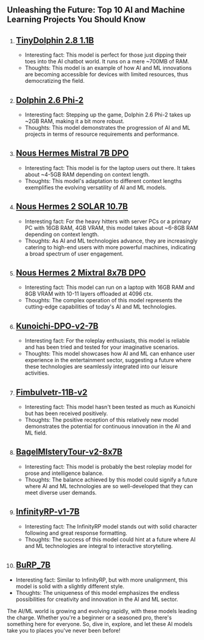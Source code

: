 ## Unleashing the Future: Top 10 AI and Machine Learning Projects You Should Know

1. ## [TinyDolphin 2.8 1.1B](https://huggingface.co/Crataco/TinyDolphin-2.8-1.1b-imatrix-GGUF)

   - Interesting fact: This model is perfect for those just dipping their toes into the AI chatbot world. It runs on a mere ~700MB of RAM.
   - Thoughts: This model is an example of how AI and ML innovations are becoming accessible for devices with limited resources, thus democratizing the field.

2. ## [Dolphin 2.6 Phi-2](https://huggingface.co/TheBloke/dolphin-2_6-phi-2-GGUF)

   - Interesting fact: Stepping up the game, Dolphin 2.6 Phi-2 takes up ~2GB RAM, making it a bit more robust.
   - Thoughts: This model demonstrates the progression of AI and ML projects in terms of resource requirements and performance.

3. ## [Nous Hermes Mistral 7B DPO](https://huggingface.co/Crataco/Nous-Hermes-2-Mistral-7B-DPO-imatrix-GGUF)

   - Interesting fact: This model is for the laptop users out there. It takes about ~4-5GB RAM depending on context length.
   - Thoughts: This model's adaptation to different context lengths exemplifies the evolving versatility of AI and ML models.

4. ## [Nous Hermes 2 SOLAR 10.7B](https://huggingface.co/TheBloke/Nous-Hermes-2-SOLAR-10.7B-GGUF)

   - Interesting fact: For the heavy hitters with server PCs or a primary PC with 16GB RAM, 4GB VRAM, this model takes about ~6-8GB RAM depending on context length.
   - Thoughts: As AI and ML technologies advance, they are increasingly catering to high-end users with more powerful machines, indicating a broad spectrum of user engagement.

5. ## [Nous Hermes 2 Mixtral 8x7B DPO](https://huggingface.co/mradermacher/Nous-Hermes-2-Mixtral-8x7B-DPO-i1-GGUF)

   - Interesting fact: This model can run on a laptop with 16GB RAM and 8GB VRAM with 10-11 layers offloaded at 4096 ctx.
   - Thoughts: The complex operation of this model represents the cutting-edge capabilities of today's AI and ML technologies.

6. ## [Kunoichi-DPO-v2-7B](https://huggingface.co/brittlewis12/Kunoichi-DPO-v2-7B-GGUF)

   - Interesting fact: For the roleplay enthusiasts, this model is reliable and has been tried and tested for your imaginative scenarios.
   - Thoughts: This model showcases how AI and ML can enhance user experience in the entertainment sector, suggesting a future where these technologies are seamlessly integrated into our leisure activities.

7. ## [Fimbulvetr-11B-v2](https://huggingface.co/mradermacher/Fimbulvetr-11B-v2-i1-GGUF)

   - Interesting fact: This model hasn't been tested as much as Kunoichi but has been received positively.
   - Thoughts: The positive reception of this relatively new model demonstrates the potential for continuous innovation in the AI and ML field.

8. ## [BagelMIsteryTour-v2-8x7B](https://huggingface.co/ycros/BagelMIsteryTour-v2-8x7B-GGUF)

   - Interesting fact: This model is probably the best roleplay model for prose and intelligence balance.
   - Thoughts: The balance achieved by this model could signify a future where AI and ML technologies are so well-developed that they can meet diverse user demands.

9. ## [InfinityRP-v1-7B](https://huggingface.co/Endevor/InfinityRP-v1-7B)

   - Interesting fact: The InfinityRP model stands out with solid character following and great response formatting.
   - Thoughts: The success of this model could hint at a future where AI and ML technologies are integral to interactive storytelling.

10. ## [BuRP_7B](https://huggingface.co/ChaoticNeutrals/BuRP_7B)

- Interesting fact: Similar to InfinityRP, but with more unalignment, this model is solid with a slightly different style.
- Thoughts: The uniqueness of this model emphasizes the endless possibilities for creativity and innovation in the AI and ML sector.

The AI/ML world is growing and evolving rapidly, with these models leading the charge. Whether you're a beginner or a seasoned pro, there's something here for everyone. So, dive in, explore, and let these AI models take you to places you've never been before!
